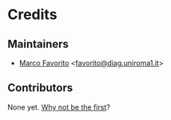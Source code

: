 # Credits

## Maintainers

* [Marco Favorito](https://github.com/marcofavorito) <[favorito@diag.uniroma1.it](mailto:favorito@diag.uniroma1.it)>

## Contributors

None yet. [Why not be the first](./contributing.md)? 
